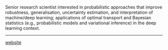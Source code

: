 Senior research scientist interested in probabilistic approaches that improve robustness, generalisation, uncertainty estimation, and interpretation of machine/deep learning; applications of optimal transport and Bayesian statistics (e.g., probabilistic models and variational inference) in the deep learning context.

---
<p> <a href="https://hezgit.github.io">website</a> </p>
